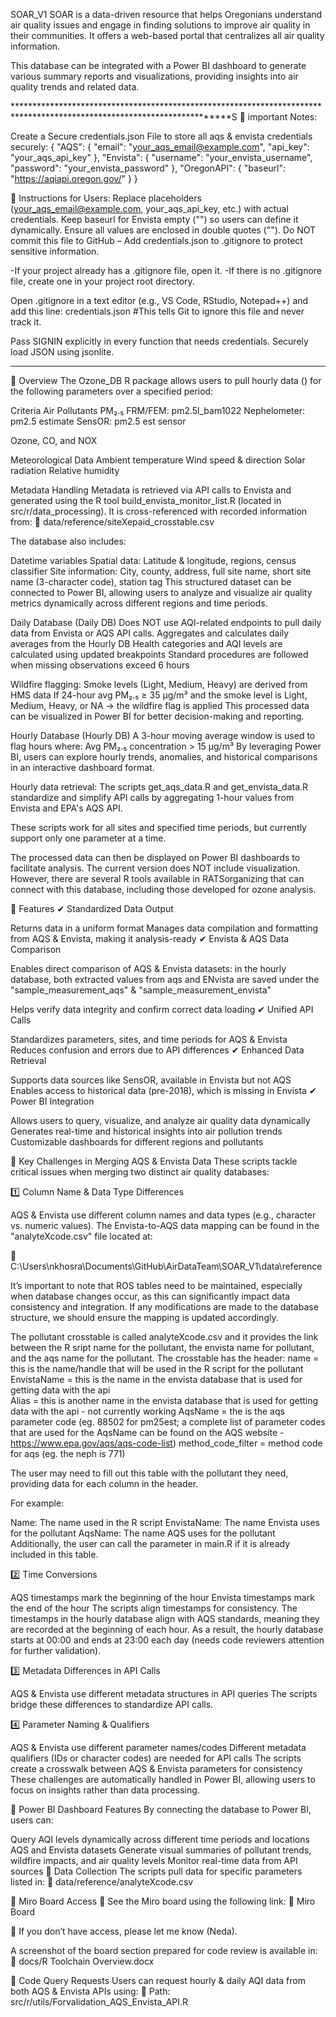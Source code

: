 SOAR_V1
SOAR is a data-driven resource that helps Oregonians understand air quality issues and engage in finding solutions to 
improve air quality in their communities. It offers a web-based portal that centralizes all air quality information.

This database can be integrated with a Power BI dashboard to generate various summary reports and visualizations, 
providing insights into air quality trends and related data.

************************************************************************************************************************S
📌 important Notes:

Create a Secure credentials.json File to store all aqs & envista credentials securely:
{
  "AQS": {
    "email": "your_aqs_email@example.com",
    "api_key": "your_aqs_api_key"
  },
  "Envista": {
    "username": "your_envista_username",
    "password": "your_envista_password"
  },
  "OregonAPI": {
    "baseurl": "https://aqiapi.oregon.gov/"
  }
}

🔹 Instructions for Users:
Replace placeholders (your_aqs_email@example.com, your_aqs_api_key, etc.) with actual credentials.
Keep baseurl for Envista empty ("") so users can define it dynamically.
Ensure all values are enclosed in double quotes ("").
Do NOT commit this file to GitHub – Add credentials.json to .gitignore to protect sensitive information.

-If your project already has a .gitignore file, open it.
-If there is no .gitignore file, create one in your project root directory.

Open .gitignore in a text editor (e.g., VS Code, RStudio, Notepad++) and add this line:
credentials.json
#This tells Git to ignore this file and never track it.


Pass SIGNIN explicitly in every function that needs credentials.
Securely load JSON using jsonlite.


************************************************************************************************************************

📌 Overview
The Ozone_DB R package allows users to pull hourly data () for the following parameters over a specified period:

Criteria Air Pollutants
PM₂.₅
FRM/FEM: pm2.5l_bam1022
Nephelometer: pm2.5 estimate
SensOR: pm2.5 est sensor

Ozone, CO, and NOX

Meteorological Data
Ambient temperature
Wind speed & direction
Solar radiation
Relative humidity

Metadata Handling
Metadata is retrieved via API calls to Envista and generated using the R tool build_envista_monitor_list.R 
(located in src/r/data_processing). It is cross-referenced with recorded information from:
📄 data/reference/siteXepaid_crosstable.csv

The database also includes:

Datetime variables
Spatial data: Latitude & longitude, regions, census classifier
Site information: City, county, address, full site name, short site name (3-character code), station tag
This structured dataset can be connected to Power BI, allowing users to analyze and visualize air quality metrics 
dynamically across different regions and time periods.

Daily Database (Daily DB)
Does NOT use AQI-related endpoints to pull daily data from Envista or AQS API calls.
Aggregates and calculates daily averages from the Hourly DB
Health categories and AQI levels are calculated using updated breakpoints
Standard procedures are followed when missing observations exceed 6 hours

Wildfire flagging:
Smoke levels (Light, Medium, Heavy) are derived from HMS data
If 24-hour avg PM₂.₅ ≥ 35 µg/m³ and the smoke level is Light, Medium, Heavy, or NA → the wildfire flag is applied
This processed data can be visualized in Power BI for better decision-making and reporting.

Hourly Database (Hourly DB)
A 3-hour moving average window is used to flag hours where:
Avg PM₂.₅ concentration > 15 µg/m³
By leveraging Power BI, users can explore hourly trends, anomalies, and historical comparisons in an interactive dashboard format.




Hourly data retrieval:
The scripts get_aqs_data.R and get_envista_data.R standardize and simplify API calls by aggregating 1-hour values
from Envista and EPA's AQS API.

These scripts work for all sites and specified time periods, but currently support only one parameter at a time.

The processed data can then be displayed on Power BI dashboards to facilitate analysis. The current version does NOT
include visualization. However, there are several R tools available in RATSorganizing that can connect with this database,
including those developed for ozone analysis.


📌 Features
✔ Standardized Data Output

Returns data in a uniform format
Manages data compilation and formatting from AQS & Envista, making it analysis-ready
✔ Envista & AQS Data Comparison

Enables direct comparison of AQS & Envista datasets:
in the hourly database, both extracted values from aqs and ENvista are saved under the 
"sample_measurement_aqs" & "sample_measurement_envista"

Helps verify data integrity and confirm correct data loading
✔ Unified API Calls

Standardizes parameters, sites, and time periods for AQS & Envista
Reduces confusion and errors due to API differences
✔ Enhanced Data Retrieval

Supports data sources like SensOR, available in Envista but not AQS
Enables access to historical data (pre-2018), which is missing in Envista
✔ Power BI Integration

Allows users to query, visualize, and analyze air quality data dynamically
Generates real-time and historical insights into air pollution trends
Customizable dashboards for different regions and pollutants

📌 Key Challenges in Merging AQS & Envista Data
These scripts tackle critical issues when merging two distinct air quality databases:

1️⃣ Column Name & Data Type Differences

AQS & Envista use different column names and data types (e.g., character vs. numeric values).
The Envista-to-AQS data mapping can be found in the "analyteXcode.csv" file located at:

📂 C:\Users\nkhosra\Documents\GitHub\AirDataTeam\SOAR_V1\data\reference


It’s important to note that ROS tables need to be maintained, especially when database changes occur, as this can 
significantly impact data consistency and integration. If any modifications are made to the database structure, 
we should ensure the mapping is updated accordingly.


The pollutant crosstable is called analyteXcode.csv and it provides the link between the R sript name for the pollutant,
the envista name for pollutant, and the aqs name for the pollutant.
The crosstable has the header:
name = this is the name/handle that will be used in the R script for the pollutant	
EnvistaName = this is the name in the envista database that is used for getting data with the api	
Alias = this is another name in the envista database that is used for getting data with the api	- not currently working
AqsName	= the is the aqs parameter code (eg. 88502 for pm25est; a complete list of parameter codes that are used for the AqsName can be found on the AQS website - https://www.epa.gov/aqs/aqs-code-list)
method_code_filter = method code for aqs (eg. the neph is 771)

The user may need to fill out this table with the pollutant they need, providing data for each column in the header.

For example:

Name: The name used in the R script
EnvistaName: The name Envista uses for the pollutant
AqsName: The name AQS uses for the pollutant
Additionally, the user can call the parameter in main.R if it is already included in this table.


2️⃣ Time Conversions

AQS timestamps mark the beginning of the hour
Envista timestamps mark the end of the hour
The scripts align timestamps for consistency.
The timestamps in the hourly database align with AQS standards, meaning they are recorded at the beginning of each hour.
As a result, the hourly database starts at 00:00 and ends at 23:00 each day (needs code reviewers attention for further validation).

3️⃣ Metadata Differences in API Calls

AQS & Envista use different metadata structures in API queries
The scripts bridge these differences to standardize API calls.

4️⃣ Parameter Naming & Qualifiers

AQS & Envista use different parameter names/codes
Different metadata qualifiers (IDs or character codes) are needed for API calls
The scripts create a crosswalk between AQS & Envista parameters for consistency
These challenges are automatically handled in Power BI, allowing users to focus on insights rather than data processing.

📌 Power BI Dashboard Features
By connecting the database to Power BI, users can:

Query AQI levels dynamically across different time periods and locations
 AQS and Envista datasets
Generate visual summaries of pollutant trends, wildfire impacts, and air quality levels
Monitor real-time data from API sources
📌 Data Collection
The scripts pull data for specific parameters listed in:
📄 data/reference/analyteXcode.csv

📌 Miro Board Access
📌 See the Miro board using the following link:
🔗 Miro Board

📌 If you don’t have access, please let me know (Neda).

A screenshot of the board section prepared for code review is available in:
📄 docs/R Toolchain Overview.docx

📌 Code Query Requests
Users can request hourly & daily AQI data from both AQS & Envista APIs using:
📂 Path: src/r/utils/Forvalidation_AQS_Envista_API.R





